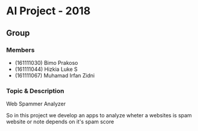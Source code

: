 # AI Project - 2018 
## Group 

### Members

* (161111030) Bimo Prakoso
* (161111044) Hizkia Luke S
* (161111067) Muhamad Irfan Zidni

### Topic & Description

Web Spammer Analyzer

So in this project we develop an apps to analyze wheter a websites is spam website or note depends on it's spam score


